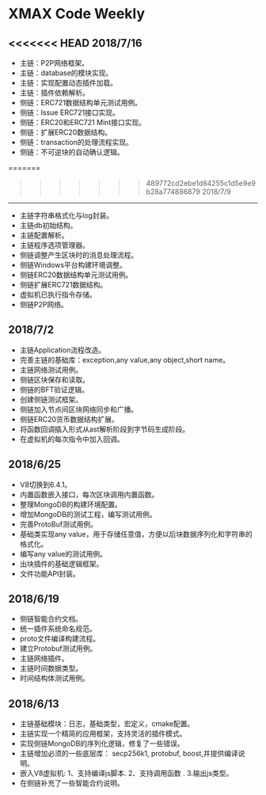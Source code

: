 # XMAX Code Weekly


<<<<<<< HEAD
2018/7/16
-----------------------
*  主链：P2P网络框架。
*  主链：database的模块实现。
*  主链：实现配置动态插件加载。
*  主链：插件依赖解析。
*  侧链：ERC721数据结构单元测试用例。
*  侧链：Issue ERC721接口实现。
*  侧链：ERC20和ERC721 Mint接口实现。
*  侧链：扩展ERC20数据结构。
*  侧链：transaction的处理流程实现。
*  侧链：不可逆块的自动确认逻辑。


=======
>>>>>>> 489772cd2ebe1d84255c1d5e9e9b28a774886879
2018/7/9
-----------------------
*  主链字符串格式化与log封装。
*  主链db初始结构。
*  主链配置解析。
*  主链程序选项管理器。
*  侧链调整产生区块时的消息处理流程。
*  侧链Windows平台构建环境调整。
*  侧链ERC20数据结构单元测试用例。
*  侧链扩展ERC721数据结构。
*  虚拟机已执行指令存储。
*  侧链P2P网络。


2018/7/2
-----------------------
*  主链Application流程改造。
*  完善主链的基础库：exception,any value,any object,short name。
*  主链网络测试用例。
*  侧链区块保存和读取。
*  侧链的BFT验证逻辑。
*  创建侧链测试框架。
*  侧链加入节点间区块网络同步和广播。
*  侧链ERC20货币数据结构扩展。
*  将函数回调插入形式从ast解析阶段到字节码生成阶段。
*  在虚拟机的每次指令中加入回调。


2018/6/25
-----------------------
*  V8切换到6.4.1。
*  内置函数嵌入接口，每次区块调用内置函数。
*  整理MongoDB的构建环境配置。
*  增加MongoDB的测试工程，编写测试用例。
*  完善ProtoBuf测试用例。
*  基础类实现any value，用于存储任意值，方便以后块数据序列化和字符串的格式化。
*  编写any value的测试用例。
*  出块插件的基础逻辑框架。
*  文件功能API封装。


2018/6/19
-----------------------
*  侧链智能合约文档。
*  统一插件系统命名规范。
*  proto文件编译构建流程。
*  建立Protobuf测试用例。
*  主链网络插件。
*  主链时间数据类型。
*  时间结构体测试用例。


2018/6/13
-----------------------
*  主链基础模块：日志，基础类型，宏定义，cmake配置。
*  主链实现一个精简的应用框架，支持灵活的插件模式。
*  实现侧链MongoDB的序列化逻辑，修复了一些错误。
*  主链增加必须的一些底层库： secp256k1, protobuf, boost,并提供编译说明。
*  嵌入V8虚拟机: 1、支持编译js脚本. 2、支持调用函数 . 3.输出js类型。
*  在侧链补充了一些智能合约说明。
